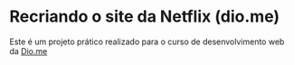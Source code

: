 # Recriando o site da Netflix (dio.me)
Este é um projeto prático realizado para o curso de desenvolvimento web da [Dio.me](https://www.dio.me)
